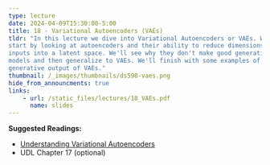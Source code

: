 ```yaml
---
type: lecture
date: 2024-04-09T15:30:00-5:00
title: 18 - Variational Autoencoders (VAEs)
tldr: "In this lecture we dive into Variational Autoencoders or VAEs. We
start by looking at autoencoders and their ability to reduce dimensions of
inputs into a latent space. We'll see why they don't make good generative 
models and then generalize to VAEs. We'll finish with some examples of 
generative output of VAEs."
thumbnail: /_images/thumbnails/ds598-vaes.png
hide_from_announcments: true
links: 
    - url: /static_files/lectures/18_VAEs.pdf
      name: slides
---
```

**Suggested Readings:**
- [Understanding Variational Autoencoders](https://towardsdatascience.com/understanding-variational-autoencoders-vaes-f70510919f73)
- UDL Chapter 17 (optional)
